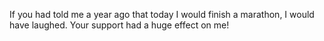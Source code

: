 If you had told me a year ago that today I would finish a marathon, I would have laughed. Your support had a huge effect on me!
